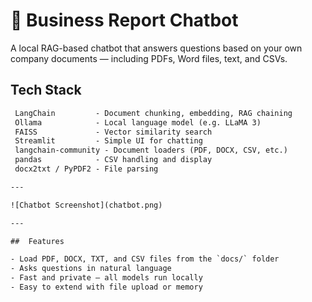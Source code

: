 # 🤖 Business Report Chatbot

A local RAG-based chatbot that answers questions based on your own company documents — including PDFs, Word files, text, and CSVs.

##  Tech Stack

```txt
 LangChain         - Document chunking, embedding, RAG chaining
 Ollama            - Local language model (e.g. LLaMA 3)
 FAISS             - Vector similarity search
 Streamlit         - Simple UI for chatting
 langchain-community - Document loaders (PDF, DOCX, CSV, etc.)
 pandas            - CSV handling and display
 docx2txt / PyPDF2 - File parsing

---

![Chatbot Screenshot](chatbot.png)

---

##  Features

- Load PDF, DOCX, TXT, and CSV files from the `docs/` folder
- Asks questions in natural language
- Fast and private — all models run locally
- Easy to extend with file upload or memory



